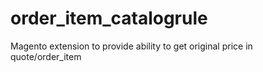 # order_item_catalogrule
Magento extension to provide ability to get original price in quote/order_item
